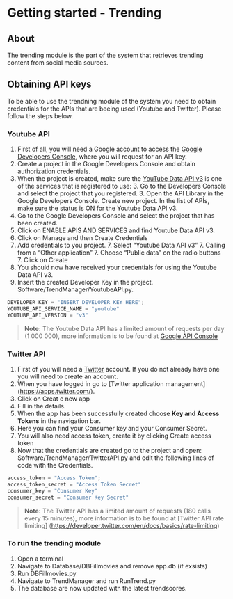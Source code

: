 
# **Getting started - Trending**
## About
The trending module is the part of the system that retrieves trending content from social media sources. 
## Obtaining API keys
 To be able to use the trendning module of the system you need to obtain credentials for the APIs that are beeing used (Youtube and Twitter). Please follow the steps below. 

### Youtube API
1. First of all, you will need a Google account to access the [Google Developers Console](https://console.developers.google.com/), where you will request for an API key.
2. Create a project in the Google Developers Console and obtain authorization credentials.
3. When the project is created, make sure the [YouTube Data API v3](https://developers.google.com/youtube/v3/) is one of the services that is registered to use: 
    3. Go to the Developers Console and select the project that you registered.
    3. Open the API Library in the Google Developers Console. Create new project. In the list of APIs, make sure the status is ON for the Youtube Data API v3.
4. Go to the Google Developers Console and select the project that has been created.
5. Click on ENABLE APIS AND SERVICES and find Youtube Data API v3.
6. Click on Manage and then Create Credentials
7. Add credentials to you project.
    7. Select “Youtube Data API v3”
    7. Calling from a “Other application”
    7. Choose “Public data” on the radio buttons
    7. Click on Create
8. You should now have received your credentials for using the Youtube Data API v3.
9. Insert the created Developer Key in the project. Software/TrendManager/YoutubeAPI.py.

```python
DEVELOPER_KEY = "INSERT DEVELOPER KEY HERE";
YOUTUBE_API_SERVICE_NAME = "youtube"
YOUTUBE_API_VERSION = "v3"
```


> **Note:** The Youtube Data API has a limited amount of requests per day (1 000 000), more information is to be found at [Google API Console](https://console.developers.google.com/apis/.) 
     
### Twitter API
1. First of you will need a [Twitter](https://twitter.com) account. If you do not already have one you will need to create an account.
2. When you have logged in go to [Twitter application management] (https://apps.twitter.com/). 
3. Click on Creat
e new app
4. Fill in the details.
5. When the app has been successfully created choose **Key and Access Tokens** in the navigation bar.
6. Here you can find your Consumer key and your Consumer Secret.
7. You will also need access token, create it by clicking Create access token
8. Now that the credentials are created go to the project and open: Software/TrendManager/TwitterAPI.py and edit the following lines of code with the Credentials.

```python
access_token = "Access Token";
access_token_secret = "Access Token Secret"
consumer_key = "Consumer Key"
consumer_secret = "Consumer Key Secret"
```  

> **Note:** The Twitter API has a limited amount of requests  (180 calls every 15 minutes), more information is to be found at [Twitter API rate limiting] (https://developer.twitter.com/en/docs/basics/rate-limiting)


### To run the trending module
1. Open a terminal 
2. Navigate to Database/DBFillmovies and remove app.db (if exsists)
3. Run DBFillmovies.py
4. Navigate to TrendManager and run RunTrend.py
5. The database are now updated with the latest trendscores. 

